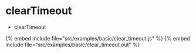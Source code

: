 # clearTimeout

* clearTimeout

{% embed include file="src/examples/basic/clear_timeout.js" %}
{% embed include file="src/examples/basic/clear_timeout.out" %}


